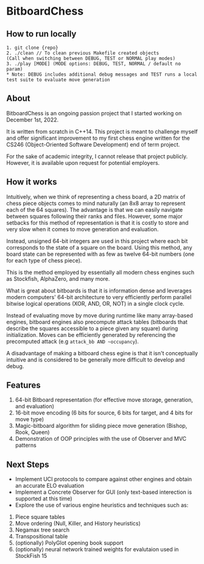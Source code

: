 # BitboardChess

## How to run locally
```
1. git clone {repo}
2. ./clean // To clean previous Makefile created objects 
(Call when switching between DEBUG, TEST or NORMAL play modes)
3. ./play [MODE] (MODE options: DEBUG, TEST, NORMAL / default no param) 
* Note: DEBUG includes additional debug messages and TEST runs a local test suite to evaluate move generation
```

## About
BitboardChess is an ongoing passion project that I started working on December 1st, 2022.

It is written from scratch in C++14. This project is meant to challenge myself and offer significant improvement to my first chess engine written
for the CS246 (Object-Oriented Software Development) end of term project.

For the sake of academic integrity, I cannot release that project publicly. However, it is available upon request for potential employers.

## How it works

Intuitively, when we think of representing a chess board, a 2D matrix of chess piece objects comes to mind naturally (an 8x8 array to represent each of the 64 squares). The advantage is that we can easily navigate between squares following their ranks and files. However, some major setbacks for this method of representation is that it is costly to store and very slow when it comes to move generation and evaluation.

Instead, unsigned 64-bit integers are used in this project where each bit corresponds to the state of a square on the board. Using this method, any board state can be represented with as few as twelve 64-bit numbers (one for each type of chess piece).

This is the method employed by essentially all modern chess engines such as Stockfish, AlphaZero, and many more.

What is great about bitboards is that it is information dense and leverages modern computers' 64-bit architecture to very efficiently perform parallel bitwise logical operations (XOR, AND, OR, NOT) in a single clock cycle.

Instead of evaluating move by move during runtime like many array-based engines, bitboard engines also precompute attack tables (bitboards that describe the squares accessible to a piece given any square) during initialization. Moves can be efficiently generated by referencing the precomputed attack (e.g  `attack_bb AND ~occupancy`).

A disadvantage of making a bitboard chess egine is that it isn't conceptually intuitive and is considered to be generally more difficult to develop and debug.

## Features

1. 64-bit Bitboard representation (for effective move storage, generation, and evaluation)
2. 16-bit move encoding (6 bits for source, 6 bits for target, and 4 bits for move type)
3. Magic-bitboard algorithm for sliding piece move generation (Bishop, Rook, Queen)
4. Demonstration of OOP principles with the use of Observer and MVC patterns

## Next Steps
- Implement UCI protocols to compare against other engines and obtain an accurate ELO evaluation
- Implement a Concrete Observer for GUI (only text-based interection is supported at this time)
- Explore the use of various engine heuristics and techniques such as:
1. Piece square tables
2. Move ordering (Null, Killer, and History heuristics)
3. Negamax tree search
4. Transpositional table
5. (optionally) PolyGlot opening book support
6. (optionally) neural network trained weights for evalutaion used in StockFish 15
